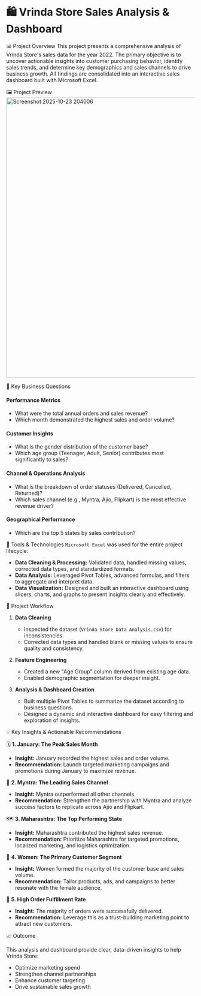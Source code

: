 # 🛍️ Vrinda Store Sales Analysis & Dashboard

📊 Project Overview
This project presents a comprehensive analysis of Vrinda Store's sales data for the year 2022. The primary objective is to uncover actionable insights into customer purchasing behavior, identify sales trends, and determine key demographics and sales channels to drive business growth. All findings are consolidated into an interactive sales dashboard built with Microsoft Excel.

🖼️ Project Preview
<img width="1749" height="748" alt="Screenshot 2025-10-23 204006" src="https://github.com/user-attachments/assets/08547f28-9d8b-4b88-9cc4-b78782e2310b" />


🎯 Key Business Questions

#### Performance Metrics
* What were the total annual orders and sales revenue?
* Which month demonstrated the highest sales and order volume?

#### Customer Insights
* What is the gender distribution of the customer base?
* Which age group (Teenager, Adult, Senior) contributes most significantly to sales?

#### Channel & Operations Analysis
* What is the breakdown of order statuses (Delivered, Cancelled, Returned)?
* Which sales channel (e.g., Myntra, Ajio, Flipkart) is the most effective revenue driver?

#### Geographical Performance
* Which are the top 5 states by sales contribution?

🧰  Tools & Technologies
`Microsoft Excel` was used for the entire project lifecycle:

* **Data Cleaning & Processing:** Validated data, handled missing values, corrected data types, and standardized formats.
* **Data Analysis:** Leveraged Pivot Tables, advanced formulas, and filters to aggregate and interpret data.
* **Data Visualization:** Designed and built an interactive dashboard using slicers, charts, and graphs to present insights clearly and effectively.

🔄  Project Workflow

1.  **Data Cleaning**
    * Inspected the dataset (`Vrinda Store Data Analysis.csv`) for inconsistencies.
    * Corrected data types and handled blank or missing values to ensure quality and consistency.

2.  **Feature Engineering**
    * Created a new "Age Group" column derived from existing age data.
    * Enabled demographic segmentation for deeper insight.

3.  **Analysis & Dashboard Creation**
    * Built multiple Pivot Tables to summarize the dataset according to business questions.
    * Designed a dynamic and interactive dashboard for easy filtering and exploration of insights.

💡  Key Insights & Actionable Recommendations

🗓️ **1. January: The Peak Sales Month**
* **Insight:** January recorded the highest sales and order volume.
* **Recommendation:** Launch targeted marketing campaigns and promotions during January to maximize revenue.

🛒 **2. Myntra: The Leading Sales Channel**
* **Insight:** Myntra outperformed all other channels.
* **Recommendation:** Strengthen the partnership with Myntra and analyze success factors to replicate across Ajio and Flipkart.

🗺️ **3. Maharashtra: The Top Performing State**
* **Insight:** Maharashtra contributed the highest sales revenue.
* **Recommendation:** Prioritize Maharashtra for targeted promotions, localized marketing, and logistics optimization.

👩 **4. Women: The Primary Customer Segment**
* **Insight:** Women formed the majority of the customer base and sales volume.
* **Recommendation:** Tailor products, ads, and campaigns to better resonate with the female audience.

🚚 **5. High Order Fulfillment Rate**
* **Insight:** The majority of orders were successfully delivered.
* **Recommendation:** Leverage this as a trust-building marketing point to attract new customers.

📈  Outcome

This analysis and dashboard provide clear, data-driven insights to help Vrinda Store:

* Optimize marketing spend
* Strengthen channel partnerships
* Enhance customer targeting
* Drive sustainable sales growth

